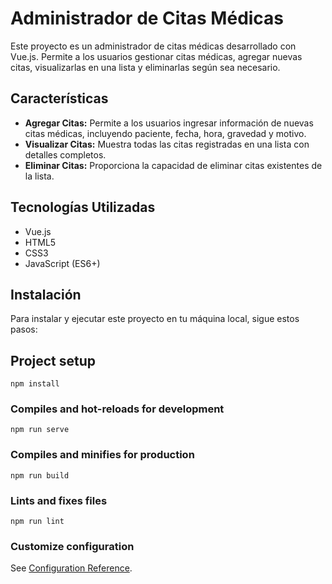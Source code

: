 # Administrador de Citas Médicas

Este proyecto es un administrador de citas médicas desarrollado con Vue.js. Permite a los usuarios gestionar citas médicas, agregar nuevas citas, visualizarlas en una lista y eliminarlas según sea necesario.

## Características

- **Agregar Citas:** Permite a los usuarios ingresar información de nuevas citas médicas, incluyendo paciente, fecha, hora, gravedad y motivo.
- **Visualizar Citas:** Muestra todas las citas registradas en una lista con detalles completos.
- **Eliminar Citas:** Proporciona la capacidad de eliminar citas existentes de la lista.

## Tecnologías Utilizadas

- Vue.js
- HTML5
- CSS3
- JavaScript (ES6+)

## Instalación

Para instalar y ejecutar este proyecto en tu máquina local, sigue estos pasos:

## Project setup
```
npm install
```

### Compiles and hot-reloads for development
```
npm run serve
```

### Compiles and minifies for production
```
npm run build
```

### Lints and fixes files
```
npm run lint
```

### Customize configuration
See [Configuration Reference](https://cli.vuejs.org/config/).

